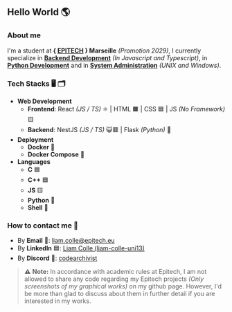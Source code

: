 ## Hello World 🌎
### About me
I'm a student at **{ [EPITECH](https://github.com/Epitech) } Marseille** *(Promotion 2029)*, I currently specialize in <ins>**Backend Development**</ins> *(In Javascript and Typescript)*, in <ins>**Python Development**</ins> and in <ins>**System Administration**</ins> *(UNIX and Windows)*.

### Tech Stacks 🖥️ 🗂️
* **Web Development**
  * **Frontend**: React *(JS / TS)* ⚛️ | HTML 🟧 | CSS 🟦 | JS *(No Framework)* 🟨
  * **Backend**: NestJS *(JS / TS)* 😺🟥 | Flask *(Python)* 🧪
* **Deployment**
  * **Docker** 🐋
  * **Docker Compose** 🐋
* **Languages**
  * **C** 🟦
  * **C++** 🟦
  * **JS** 🟨
  * **Python** 🐍
  * **Shell** 🐚

### How to contact me 📲
* By **Email** 📧: [liam.colle@epitech.eu](mailto:liam.colle@epitech.eu)
* By **LinkedIn** 🟦: [Liam Colle (liam-colle-uni13)](https://www.linkedin.com/in/liam-colle-uni13/)
* By **Discord** 🔵: [codearchivist](https://discord.com/users/1312038809344675881/)
> ⚠️ **Note:** In accordance with academic rules at Epitech, I am not allowed to share any code regarding my Epitech projects *(Only screenshots of my graphical works)* on my github page. However, I'd be more than glad to discuss about them in further detail if you are interested in my works.
